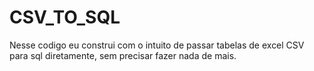 # CSV_TO_SQL
Nesse codigo eu construi com o intuito de passar tabelas de excel CSV para sql diretamente, sem precisar fazer nada de mais.
